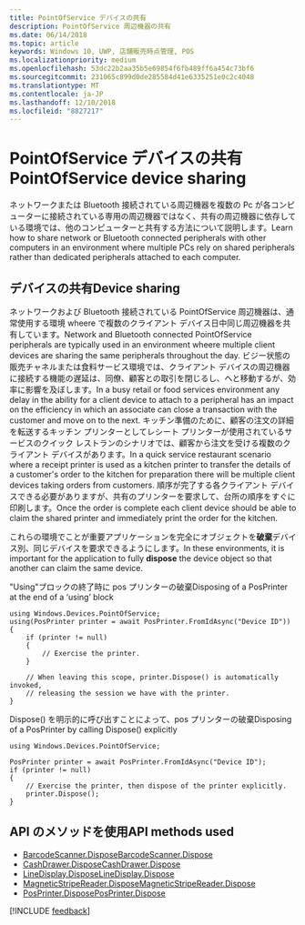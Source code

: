 ```yaml
---
title: PointOfService デバイスの共有
description: PointOfService 周辺機器の共有
ms.date: 06/14/2018
ms.topic: article
keywords: Windows 10, UWP, 店舗販売時点管理, POS
ms.localizationpriority: medium
ms.openlocfilehash: 53dc22b2aa35b5e69854f6fb489ff6a454c73bf6
ms.sourcegitcommit: 231065c899d0de285584d41e6335251e0c2c4048
ms.translationtype: MT
ms.contentlocale: ja-JP
ms.lasthandoff: 12/10/2018
ms.locfileid: "8827217"
---
```

# <a name="pointofservice-device-sharing"></a><span data-ttu-id="3c96c-104">PointOfService デバイスの共有</span><span class="sxs-lookup"><span data-stu-id="3c96c-104">PointOfService device sharing</span></span>

<span data-ttu-id="3c96c-105">ネットワークまたは Bluetooth 接続されている周辺機器を複数の Pc が各コンピューターに接続されている専用の周辺機器ではなく、共有の周辺機器に依存している環境では、他のコンピューターと共有する方法について説明します。</span><span class="sxs-lookup"><span data-stu-id="3c96c-105">Learn how to share network or Bluetooth connected peripherals with other computers in an environment where multiple PCs rely on shared peripherals rather than dedicated peripherals attached to each computer.</span></span>

## <a name="device-sharing"></a><span data-ttu-id="3c96c-106">デバイスの共有</span><span class="sxs-lookup"><span data-stu-id="3c96c-106">Device sharing</span></span>

<span data-ttu-id="3c96c-107">ネットワークおよび Bluetooth 接続されている PointOfService 周辺機器は、通常使用する環境 wheere で複数のクライアント デバイス日中同じ周辺機器を共有しています。</span><span class="sxs-lookup"><span data-stu-id="3c96c-107">Network and Bluetooth connected PointOfService peripherals are typically used in an environment wheere multiple client devices are sharing the same peripherals throughout the day.</span></span>  <span data-ttu-id="3c96c-108">ビジー状態の販売チャネルまたは食料サービス環境では、クライアント デバイスの周辺機器に接続する機能の遅延は、同僚、顧客との取引を閉じるし、へと移動するが、効率に影響を及ぼします。</span><span class="sxs-lookup"><span data-stu-id="3c96c-108">In a busy retail or food services environment any delay in the ability for a client device to attach to a peripheral has an impact on the efficiency in which an associate can close a transaction with the customer and move on to the next.</span></span> <span data-ttu-id="3c96c-109">キッチン準備のために、顧客の注文の詳細を転送するキッチン プリンターとしてレシート プリンターが使用されているサービスのクイック レストランのシナリオでは、顧客から注文を受ける複数のクライアント デバイスがあります。</span><span class="sxs-lookup"><span data-stu-id="3c96c-109">In a quick service restaurant scenario where a receipt printer is used as a kitchen printer to transfer the details of a customer's order to the kitchen for preparation there will be multiple client devices taking orders from customers.</span></span>  <span data-ttu-id="3c96c-110">順序が完了する各クライアント デバイスできる必要がありますが、共有のプリンターを要求して、台所の順序をすぐに印刷します。</span><span class="sxs-lookup"><span data-stu-id="3c96c-110">Once the order is complete each client device should be able to claim the shared printer and immediately print the order for the kitchen.</span></span>

<span data-ttu-id="3c96c-111">これらの環境でことが重要アプリケーションを完全にオブジェクトを**破棄**デバイス別、同じデバイスを要求できるようにします。</span><span class="sxs-lookup"><span data-stu-id="3c96c-111">In these environments, it is important for the application to fully **dispose** the device object so that another can claim the same device.</span></span>

<span data-ttu-id="3c96c-112">"Using"ブロックの終了時に pos プリンターの破棄</span><span class="sxs-lookup"><span data-stu-id="3c96c-112">Disposing of a PosPrinter at the end of a ‘using’ block</span></span>

```Csharp 
using Windows.Devices.PointOfService;
using(PosPrinter printer = await PosPrinter.FromIdAsync("Device ID"))
{
    if (printer != null)
    {
        // Exercise the printer.
    }

    // When leaving this scope, printer.Dispose() is automatically invoked, 
    // releasing the session we have with the printer.
}
```


<span data-ttu-id="3c96c-113">Dispose() を明示的に呼び出すことによって、pos プリンターの破棄</span><span class="sxs-lookup"><span data-stu-id="3c96c-113">Disposing of a PosPrinter by calling Dispose() explicitly</span></span>

```Csharp 
using Windows.Devices.PointOfService;

PosPrinter printer = await PosPrinter.FromIdAsync("Device ID");
if (printer != null)
{
    // Exercise the printer, then dispose of the printer explicitly.
    printer.Dispose();
}
```

## <a name="api-methods-used"></a><span data-ttu-id="3c96c-114">API のメソッドを使用</span><span class="sxs-lookup"><span data-stu-id="3c96c-114">API methods used</span></span> 

+ [<span data-ttu-id="3c96c-115">BarcodeScanner.Dispose</span><span class="sxs-lookup"><span data-stu-id="3c96c-115">BarcodeScanner.Dispose</span></span>](https://docs.microsoft.com/uwp/api/windows.devices.pointofservice.barcodescanner.dispose) 
+ [<span data-ttu-id="3c96c-116">CashDrawer.Dispose</span><span class="sxs-lookup"><span data-stu-id="3c96c-116">CashDrawer.Dispose</span></span>](https://docs.microsoft.com/uwp/api/windows.devices.pointofservice.cashdrawer.dispose) 
+ [<span data-ttu-id="3c96c-117">LineDisplay.Dispose</span><span class="sxs-lookup"><span data-stu-id="3c96c-117">LineDisplay.Dispose</span></span>](https://docs.microsoft.com/uwp/api/windows.devices.pointofservice.linedisplay.dispose) 
+ [<span data-ttu-id="3c96c-118">MagneticStripeReader.Dispose</span><span class="sxs-lookup"><span data-stu-id="3c96c-118">MagneticStripeReader.Dispose</span></span>](https://docs.microsoft.com/uwp/api/windows.devices.pointofservice.magneticstripereader.dispose)  
+ [<span data-ttu-id="3c96c-119">PosPrinter.Dispose</span><span class="sxs-lookup"><span data-stu-id="3c96c-119">PosPrinter.Dispose</span></span>](https://docs.microsoft.com/uwp/api/windows.devices.pointofservice.posprinter.dispose) 


[!INCLUDE [feedback](./includes/pos-feedback.md)]
